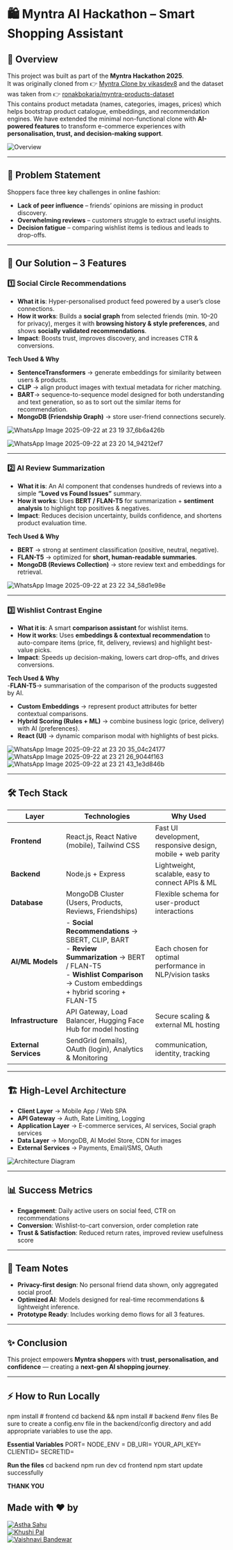 # 🛍️ **Myntra AI Hackathon – Smart Shopping Assistant**

## 📌 **Overview**
This project was built as part of the **Myntra Hackathon 2025**.  
It was originally cloned from 👉 [Myntra Clone by vikasdev8](https://github.com/vikasdev8/MyntraClone) and the dataset was taken from  👉 [ronakbokaria/myntra-products-dataset](https://www.kaggle.com/datasets/ronakbokaria/myntra-products-dataset)  
This contains product metadata (names, categories, images, prices) which helps bootstrap product catalogue, embeddings, and recommendation engines.
We have extended the minimal non-functional clone with **AI-powered features** to transform e-commerce experiences with **personalisation, trust, and decision-making support**.  

![Overview]() <!-- Add project overview diagram here -->

---

## 🎯 **Problem Statement**
Shoppers face three key challenges in online fashion:  
- **Lack of peer influence** – friends’ opinions are missing in product discovery.  
- **Overwhelming reviews** – customers struggle to extract useful insights.  
- **Decision fatigue** – comparing wishlist items is tedious and leads to drop-offs.  

---

## 🚀 **Our Solution – 3 Features**

### 1️⃣ **Social Circle Recommendations**
- **What it is**: Hyper-personalised product feed powered by a user’s close connections.  
- **How it works**: Builds a **social graph** from selected friends (min. 10–20 for privacy), merges it with **browsing history & style preferences**, and shows **socially validated recommendations**.  
- **Impact**: Boosts trust, improves discovery, and increases CTR & conversions.  

**Tech Used & Why**  
- **SentenceTransformers** → generate embeddings for similarity between users & products.  
- **CLIP** → align product images with textual metadata for richer matching.
- **BART**→ sequence-to-sequence model designed for both understanding and text generation, so as to sort out the similar items for recommendation. 
- **MongoDB (Friendship Graph)** → store user-friend connections securely.  

![WhatsApp Image 2025-09-22 at 23 19 37_6b6a426b](https://github.com/user-attachments/assets/d18f0e9f-7e36-4ec5-89fd-1c39604e3747)

![WhatsApp Image 2025-09-22 at 23 20 14_94212ef7](https://github.com/user-attachments/assets/f2764b7d-d46c-4cac-8d8c-56b45b3b50ca)
<!-- Add mockup screenshot -->

---

### 2️⃣ **AI Review Summarization**
- **What it is**: An AI component that condenses hundreds of reviews into a simple **“Loved vs Found Issues”** summary.  
- **How it works**: Uses **BERT / FLAN-T5** for summarization + **sentiment analysis** to highlight top positives & negatives.  
- **Impact**: Reduces decision uncertainty, builds confidence, and shortens product evaluation time.  

**Tech Used & Why**  
- **BERT** → strong at sentiment classification (positive, neutral, negative).  
- **FLAN-T5** → optimized for **short, human-readable summaries**.  
- **MongoDB (Reviews Collection)** → store review text and embeddings for retrieval.  

![WhatsApp Image 2025-09-22 at 23 22 34_58d1e98e](https://github.com/user-attachments/assets/161a0e0e-19d2-486b-8f18-f4a93225b9fb)
 <!-- Add AI summary UI screenshot -->

---

### 3️⃣ **Wishlist Contrast Engine**
- **What it is**: A smart **comparison assistant** for wishlist items.  
- **How it works**: Uses **embeddings & contextual recommendation** to auto-compare items (price, fit, delivery, reviews) and highlight best-value picks.  
- **Impact**: Speeds up decision-making, lowers cart drop-offs, and drives conversions.  

**Tech Used & Why**  
-**FLAN-T5**→ summarisation of the comparison of the products suggested by AI.
- **Custom Embeddings** → represent product attributes for better contextual comparisons.  
- **Hybrid Scoring (Rules + ML)** → combine business logic (price, delivery) with AI (preferences).  
- **React (UI)** → dynamic comparison modal with highlights of best picks.  

![WhatsApp Image 2025-09-22 at 23 20 35_04c24177](https://github.com/user-attachments/assets/83c0ad4b-ab63-4e64-a553-de002f2f9671)
![WhatsApp Image 2025-09-22 at 23 21 26_9044f163](https://github.com/user-attachments/assets/95a0e5aa-942d-496f-b873-fca21085bef3)![WhatsApp Image 2025-09-22 at 23 21 43_1e3d846b](https://github.com/user-attachments/assets/e8e0cdc2-ae03-49e3-add5-81fbffafcf87)

<!-- Add wishlist comparison screenshot -->

---

## 🛠 **Tech Stack**

| **Layer**          | **Technologies**                                                                                     | **Why Used** |
|---------------------|-----------------------------------------------------------------------------------------------------|--------------|
| **Frontend**        | React.js, React Native (mobile), Tailwind CSS                                                       | Fast UI development, responsive design, mobile + web parity |
| **Backend**         | Node.js + Express                                                                                   | Lightweight, scalable, easy to connect APIs & ML |
| **Database**        | MongoDB Cluster (Users, Products, Reviews, Friendships)                                             | Flexible schema for user-product interactions |
| **AI/ML Models**    | - **Social Recommendations** → SBERT, CLIP, BART <br> - **Review Summarization** → BERT / FLAN-T5 <br> - **Wishlist Comparison** → Custom embeddings + hybrid scoring + FLAN-T5 | Each chosen for optimal performance in NLP/vision tasks |
| **Infrastructure**  | API Gateway, Load Balancer, Hugging Face Hub for model hosting                                      | Secure scaling & external ML hosting |
| **External Services** |  SendGrid (emails), OAuth (login), Analytics & Monitoring                      |  communication, identity, tracking |

---

## 🏗 **High-Level Architecture**
- **Client Layer** → Mobile App / Web SPA  
- **API Gateway** → Auth, Rate Limiting, Logging  
- **Application Layer** → E-commerce services, AI services, Social graph services  
- **Data Layer** → MongoDB, AI Model Store, CDN for images  
- **External Services** → Payments, Email/SMS, OAuth  

![Architecture Diagram](<img width="421" height="595" alt="image" src="https://github.com/user-attachments/assets/f0b3c05f-c4bc-46d7-9975-c603845110aa" />) <!-- Add architecture flowchart here -->

---

## 📊 **Success Metrics**
- **Engagement**: Daily active users on social feed, CTR on recommendations  
- **Conversion**: Wishlist-to-cart conversion, order completion rate  
- **Trust & Satisfaction**: Reduced return rates, improved review usefulness score  

---

## 📌 **Team Notes**
- **Privacy-first design**: No personal friend data shown, only aggregated social proof.  
- **Optimized AI**: Models designed for real-time recommendations & lightweight inference.  
- **Prototype Ready**: Includes working demo flows for all 3 features.  

---

## ✨ **Conclusion**
This project empowers **Myntra shoppers** with **trust, personalisation, and confidence** — creating a **next-gen AI shopping journey**.


---

## ⚡ **How to Run Locally**
npm install   # frontend
cd backend && npm install   # backend
#env files
Be sure to create a config.env file in the backend/config directory and add appropriate variables to use the app.

**Essential Variables**
PORT=
NODE_ENV = 
DB_URI=
YOUR_API_KEY=
CLIENTID=
SECRETID=

**Run the files**
cd backend
npm run dev
cd frontend
npm start
update successfully

**THANK YOU**

## Made with ❤️ by

[![Astha Sahu](https://github.com/asthasahu2004.png?size=50)](https://github.com/asthasahu2004)  
[![Khushi Pal]()]()  
[![Vaishnavi Bandewar](https://github.com/Vaishhh191919.png?size=50)](https://github.com/Vaishhh191919)


